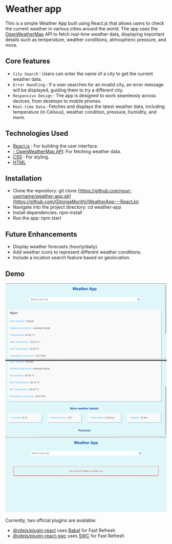 # Weather app

This is a simple Weather App built using React.js that allows users to check the current weather in various cities around the world. The app uses the 
[OpenWeatherMap](https://openweathermap.org/) API to fetch real-time weather data, displaying important details such as temperature, weather conditions, atmospheric pressure, and more.

## Core features
- `City Search` : Users can enter the name of a city to get the current weather data.
- `Error Handling` : If a user searches for an invalid city, an error message will be displayed, guiding them to try a different city.
- `Responsive Design` : The app is designed to work seamlessly across devices, from desktops to mobile phones.
- `Real-time Data` : Fetches and displays the latest weather data, including temperature (in Celsius), weather condition, pressure, humidity, and more.

## Technologies Used
- [React.js](https://react.dev/) : For building the user interface.
- [- OpenWeatherMap API](https://openweathermap.org/): For fetching weather data.
- [CSS](https://www.w3schools.com/css/) : For styling.
- [HTML](https://www.w3schools.com/html/)

## Installation
- Clone the repository: git clone [https://github.com/your-username/weather-app.git](https://github.com/GitongaMurithi/WeatherApp---ReactJs)
- Navigate into the project directory: cd weather-app
- Install dependencies: npm install
- Run the app: npm start

## Future Enhancements
* Display weather forecasts (hourly/daily).
* Add weather icons to represent different weather conditions.
* Include a location search feature based on geolocation.

## Demo
![](https://github.com/GitongaMurithi/WeatherApp---ReactJs/blob/main/src/assets/Screenshot%20(153).png)
![](https://github.com/GitongaMurithi/WeatherApp---ReactJs/blob/main/src/assets/Screenshot%20(154).png)
![](https://github.com/GitongaMurithi/WeatherApp---ReactJs/blob/main/src/assets/Screenshot%20(155).png)

Currently, two official plugins are available:

- [@vitejs/plugin-react](https://github.com/vitejs/vite-plugin-react/blob/main/packages/plugin-react/README.md) uses [Babel](https://babeljs.io/) for Fast Refresh
- [@vitejs/plugin-react-swc](https://github.com/vitejs/vite-plugin-react-swc) uses [SWC](https://swc.rs/) for Fast Refresh
